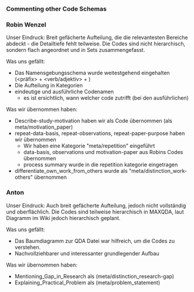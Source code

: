 ### Commenting other Code Schemas

### Robin Wenzel
Unser Eindruck:
Breit gefächerte Aufteilung, die die relevantesten Bereiche abdeckt - die Detailtiefe fehlt teilweise.
Die Codes sind nicht hierarchisch, sondern flach angeordnet und in Sets zusammengefasst.

Was uns gefällt:
* Das Namensgebungsschema wurde weitestgehend eingehalten (<präfix> + <verb/adjektiv> + <objekt>)
* Die Aufteilung in Kategorien
* eindeutige und ausführliche Codenamen
  * es ist ersichtlich, wann welcher code zutrifft (bei den ausführlichen)

Was wir übernommen haben:
* Describe-study-motivation haben wir als Code übernommen (als meta/motivation_paper)
* repeat-data-basis, repeat-observations, repeat-paper-purpose haben wir übernommen
  * Wir haben eine Kategorie "meta/repetition" eingeführt
  * data-basis, observations und motivation-paper aus Robins Codes übernommen
  * process summary wurde in die repetition kategorie eingetragen
* differentiate_own_work_from_others wurde als "meta/distinction_work-others" übernommen


### Anton
Unser Eindruck:
Auch breit gefächerte Aufteilung, jedoch nicht vollständig und oberflächlich.
Die Codes sind teilweise hierarchisch in MAXQDA, laut Diagramm im Wiki jedoch hierarchisch geplant.

Was uns gefällt:
* Das Baumdiagramm zur QDA Datei war hilfreich, um die Codes zu verstehen.
* Nachvollziehbarer und interessanter grundlegender Aufbau

Was wir übernommen haben:
* Mentioning_Gap_in_Research als (meta/distinction_research-gap)
* Explaining_Practical_Problem als (meta/problem_statement)